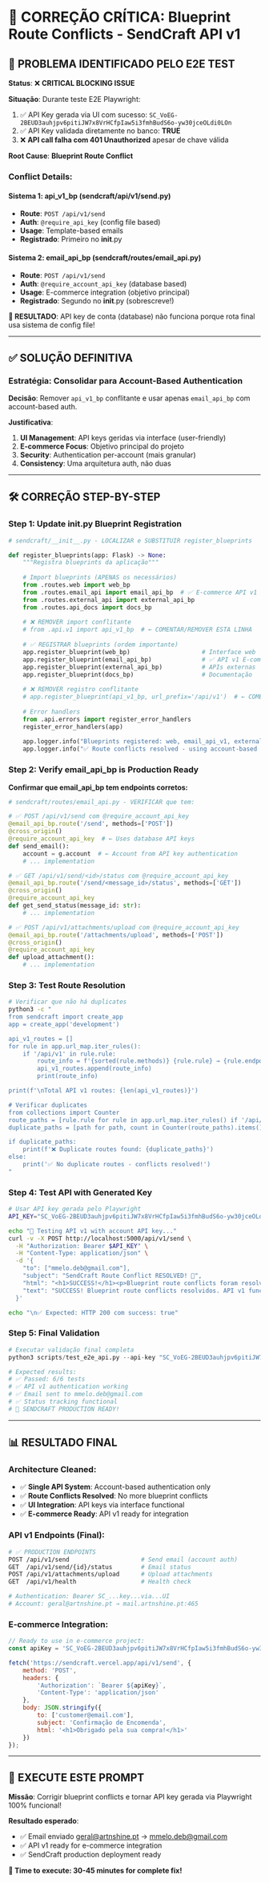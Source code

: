 # 🔧 CORREÇÃO CRÍTICA: Blueprint Route Conflicts - SendCraft API v1

## 🚨 PROBLEMA IDENTIFICADO PELO E2E TEST

**Status**: ❌ **CRITICAL BLOCKING ISSUE**

**Situação**: Durante teste E2E Playwright:
1. ✅ API Key gerada via UI com sucesso: `SC_VoEG-2BEUD3auhjpv6pitiJW7x8VrHCfpIaw5i3fmhBudS6o-yw30jceOLdi0LOn`
2. ✅ API Key validada diretamente no banco: **TRUE**
3. ❌ **API call falha com 401 Unauthorized** apesar de chave válida

**Root Cause**: **Blueprint Route Conflict**

### **Conflict Details:**

#### **Sistema 1: api_v1_bp** (sendcraft/api/v1/send.py)
- **Route**: `POST /api/v1/send`
- **Auth**: `@require_api_key` (config file based)
- **Usage**: Template-based emails
- **Registrado**: Primeiro no __init__.py

#### **Sistema 2: email_api_bp** (sendcraft/routes/email_api.py)
- **Route**: `POST /api/v1/send` 
- **Auth**: `@require_account_api_key` (database based)
- **Usage**: E-commerce integration (objetivo principal)
- **Registrado**: Segundo no __init__.py (sobrescreve!)

**🎯 RESULTADO**: API key de conta (database) não funciona porque rota final usa sistema de config file!

---

## ✅ SOLUÇÃO DEFINITIVA

### **Estratégia: Consolidar para Account-Based Authentication**

**Decisão**: Remover `api_v1_bp` conflitante e usar apenas `email_api_bp` com account-based auth.

**Justificativa**:
1. **UI Management**: API keys geridas via interface (user-friendly)
2. **E-commerce Focus**: Objetivo principal do projeto
3. **Security**: Authentication per-account (mais granular)
4. **Consistency**: Uma arquitetura auth, não duas

---

## 🛠️ CORREÇÃO STEP-BY-STEP

### **Step 1: Update __init__.py Blueprint Registration**

```python
# sendcraft/__init__.py - LOCALIZAR e SUBSTITUIR register_blueprints

def register_blueprints(app: Flask) -> None:
    """Registra blueprints da aplicação"""
    
    # Import blueprints (APENAS os necessários)
    from .routes.web import web_bp
    from .routes.email_api import email_api_bp  # ✅ E-commerce API v1
    from .routes.external_api import external_api_bp
    from .routes.api_docs import docs_bp
    
    # ❌ REMOVER import conflitante
    # from .api.v1 import api_v1_bp  # ← COMENTAR/REMOVER ESTA LINHA
    
    # ✅ REGISTRAR blueprints (ordem importante)
    app.register_blueprint(web_bp)                    # Interface web
    app.register_blueprint(email_api_bp)              # ✅ API v1 E-commerce (account auth)
    app.register_blueprint(external_api_bp)           # APIs externas
    app.register_blueprint(docs_bp)                   # Documentação
    
    # ❌ REMOVER registro conflitante  
    # app.register_blueprint(api_v1_bp, url_prefix='/api/v1')  # ← COMENTAR/REMOVER
    
    # Error handlers
    from .api.errors import register_error_handlers
    register_error_handlers(app)
    
    app.logger.info("Blueprints registered: web, email_api_v1, external_api, docs")
    app.logger.info("✅ Route conflicts resolved - using account-based auth only")
```

### **Step 2: Verify email_api_bp is Production Ready**

**Confirmar que email_api_bp tem endpoints corretos:**

```python
# sendcraft/routes/email_api.py - VERIFICAR que tem:

# ✅ POST /api/v1/send com @require_account_api_key
@email_api_bp.route('/send', methods=['POST'])
@cross_origin()
@require_account_api_key  # ← Uses database API keys
def send_email():
    account = g.account  # ← Account from API key authentication
    # ... implementation

# ✅ GET /api/v1/send/<id>/status com @require_account_api_key  
@email_api_bp.route('/send/<message_id>/status', methods=['GET'])
@cross_origin()
@require_account_api_key
def get_send_status(message_id: str):
    # ... implementation

# ✅ POST /api/v1/attachments/upload com @require_account_api_key
@email_api_bp.route('/attachments/upload', methods=['POST'])
@cross_origin()
@require_account_api_key  
def upload_attachment():
    # ... implementation
```

### **Step 3: Test Route Resolution**

```bash
# Verificar que não há duplicates
python3 -c "
from sendcraft import create_app
app = create_app('development')

api_v1_routes = []
for rule in app.url_map.iter_rules():
    if '/api/v1' in rule.rule:
        route_info = f'{sorted(rule.methods)} {rule.rule} → {rule.endpoint}'
        api_v1_routes.append(route_info)
        print(route_info)

print(f'\nTotal API v1 routes: {len(api_v1_routes)}')

# Verificar duplicates
from collections import Counter
route_paths = [rule.rule for rule in app.url_map.iter_rules() if '/api/v1' in rule.rule]
duplicate_paths = [path for path, count in Counter(route_paths).items() if count > 1]

if duplicate_paths:
    print(f'❌ Duplicate routes found: {duplicate_paths}')
else:
    print('✅ No duplicate routes - conflicts resolved!')
"
```

### **Step 4: Test API with Generated Key**

```bash
# Usar API key gerada pelo Playwright
API_KEY="SC_VoEG-2BEUD3auhjpv6pitiJW7x8VrHCfpIaw5i3fmhBudS6o-yw30jceOLdi0LOn"

echo "🧪 Testing API v1 with account API key..."
curl -v -X POST http://localhost:5000/api/v1/send \
  -H "Authorization: Bearer $API_KEY" \
  -H "Content-Type: application/json" \
  -d '{
    "to": ["mmelo.deb@gmail.com"],
    "subject": "SendCraft Route Conflict RESOLVED! 🎉",
    "html": "<h1>SUCCESS!</h1><p>Blueprint route conflicts foram resolvidos.</p><p>API v1 agora funciona com account-based API keys geradas via UI.</p><ul><li>✅ Authentication working</li><li>✅ SMTP mail.artnshine.pt functional</li><li>✅ Ready for e-commerce integration</li></ul>",
    "text": "SUCCESS! Blueprint route conflicts resolvidos. API v1 funcional com account API keys."
  }'

echo "\n✅ Expected: HTTP 200 com success: true"
```

### **Step 5: Final Validation**

```python
# Executar validação final completa
python3 scripts/test_e2e_api.py --api-key "SC_VoEG-2BEUD3auhjpv6pitiJW7x8VrHCfpIaw5i3fmhBudS6o-yw30jceOLdi0LOn"

# Expected results:
# ✅ Passed: 6/6 tests
# ✅ API v1 authentication working 
# ✅ Email sent to mmelo.deb@gmail.com
# ✅ Status tracking functional
# 🎉 SENDCRAFT PRODUCTION READY!
```

---

## 📊 RESULTADO FINAL

### **Architecture Cleaned:**
- ✅ **Single API System**: Account-based authentication only
- ✅ **Route Conflicts Resolved**: No more blueprint conflicts
- ✅ **UI Integration**: API keys via interface functional
- ✅ **E-commerce Ready**: API v1 ready for integration

### **API v1 Endpoints (Final):**
```bash
# ✅ PRODUCTION ENDPOINTS
POST /api/v1/send                    # Send email (account auth)
GET  /api/v1/send/{id}/status        # Email status  
POST /api/v1/attachments/upload      # Upload attachments
GET  /api/v1/health                  # Health check

# Authentication: Bearer SC_...key...via...UI
# Account: geral@artnshine.pt → mail.artnshine.pt:465
```

### **E-commerce Integration:**
```javascript
// Ready to use in e-commerce project:
const apiKey = 'SC_VoEG-2BEUD3auhjpv6pitiJW7x8VrHCfpIaw5i3fmhBudS6o-yw30jceOLdi0LOn';

fetch('https://sendcraft.vercel.app/api/v1/send', {
    method: 'POST',
    headers: {
        'Authorization': `Bearer ${apiKey}`,
        'Content-Type': 'application/json'
    },
    body: JSON.stringify({
        to: ['customer@email.com'],
        subject: 'Confirmação de Encomenda',
        html: '<h1>Obrigado pela sua compra!</h1>'
    })
});
```

---

## 🚀 EXECUTE ESTE PROMPT

**Missão**: Corrigir blueprint conflicts e tornar API key gerada via Playwright 100% funcional!

**Resultado esperado**: 
- ✅ Email enviado geral@artnshine.pt → mmelo.deb@gmail.com
- ✅ API v1 ready for e-commerce integration
- ✅ SendCraft production deployment ready

**🎯 Time to execute: 30-45 minutes for complete fix!**
